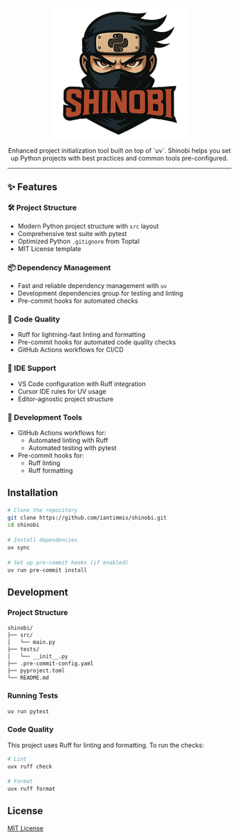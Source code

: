 <div align="center">
  <img src="images/shinobi.png" width="300">
  <p>Enhanced project initialization tool built on top of `uv`. Shinobi helps you set up Python projects with best practices and common tools pre-configured.</p>
</div>

---

## ✨ Features

### 🛠️ Project Structure

- Modern Python project structure with `src` layout
- Comprehensive test suite with pytest
- Optimized Python `.gitignore` from Toptal
- MIT License template

### 📦 Dependency Management

- Fast and reliable dependency management with `uv`
- Development dependencies group for testing and linting
- Pre-commit hooks for automated checks

### 🧰 Code Quality

- Ruff for lightning-fast linting and formatting
- Pre-commit hooks for automated code quality checks
- GitHub Actions workflows for CI/CD

### 🎯 IDE Support

- VS Code configuration with Ruff integration
- Cursor IDE rules for UV usage
- Editor-agnostic project structure

### 🔧 Development Tools

- GitHub Actions workflows for:
  - Automated linting with Ruff
  - Automated testing with pytest
- Pre-commit hooks for:
  - Ruff linting
  - Ruff formatting

## Installation

```bash
# Clone the repository
git clone https://github.com/iantimmis/shinobi.git
cd shinobi

# Install dependencies
uv sync

# Set up pre-commit hooks (if enabled)
uv run pre-commit install
```

## Development

### Project Structure

```
shinobi/
├── src/
│   └── main.py
├── tests/
│   └── __init__.py
├── .pre-commit-config.yaml
├── pyproject.toml
└── README.md
```

### Running Tests

```bash
uv run pytest
```

### Code Quality

This project uses Ruff for linting and formatting. To run the checks:

```bash
# Lint
uvx ruff check

# Format
uvx ruff format
```

## License

[MIT License](LICENSE)
